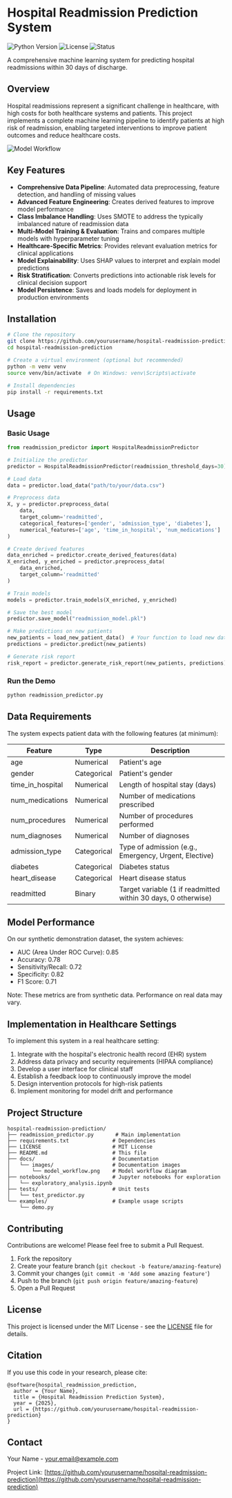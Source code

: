 # Hospital Readmission Prediction System

![Python Version](https://img.shields.io/badge/python-3.8%2B-blue)
![License](https://img.shields.io/badge/license-MIT-green)
![Status](https://img.shields.io/badge/status-development-yellow)

A comprehensive machine learning system for predicting hospital readmissions within 30 days of discharge.

## Overview

Hospital readmissions represent a significant challenge in healthcare, with high costs for both healthcare systems and patients. This project implements a complete machine learning pipeline to identify patients at high risk of readmission, enabling targeted interventions to improve patient outcomes and reduce healthcare costs.

![Model Workflow](docs/images/model_workflow.png)

## Key Features

- **Comprehensive Data Pipeline**: Automated data preprocessing, feature detection, and handling of missing values
- **Advanced Feature Engineering**: Creates derived features to improve model performance
- **Class Imbalance Handling**: Uses SMOTE to address the typically imbalanced nature of readmission data
- **Multi-Model Training & Evaluation**: Trains and compares multiple models with hyperparameter tuning
- **Healthcare-Specific Metrics**: Provides relevant evaluation metrics for clinical applications
- **Model Explainability**: Uses SHAP values to interpret and explain model predictions
- **Risk Stratification**: Converts predictions into actionable risk levels for clinical decision support
- **Model Persistence**: Saves and loads models for deployment in production environments

## Installation

```bash
# Clone the repository
git clone https://github.com/yourusername/hospital-readmission-prediction.git
cd hospital-readmission-prediction

# Create a virtual environment (optional but recommended)
python -m venv venv
source venv/bin/activate  # On Windows: venv\Scripts\activate

# Install dependencies
pip install -r requirements.txt
```

## Usage

### Basic Usage

```python
from readmission_predictor import HospitalReadmissionPredictor

# Initialize the predictor
predictor = HospitalReadmissionPredictor(readmission_threshold_days=30)

# Load data
data = predictor.load_data("path/to/your/data.csv")

# Preprocess data
X, y = predictor.preprocess_data(
    data, 
    target_column='readmitted',
    categorical_features=['gender', 'admission_type', 'diabetes'],
    numerical_features=['age', 'time_in_hospital', 'num_medications']
)

# Create derived features
data_enriched = predictor.create_derived_features(data)
X_enriched, y_enriched = predictor.preprocess_data(
    data_enriched, 
    target_column='readmitted'
)

# Train models
models = predictor.train_models(X_enriched, y_enriched)

# Save the best model
predictor.save_model("readmission_model.pkl")

# Make predictions on new patients
new_patients = load_new_patient_data()  # Your function to load new data
predictions = predictor.predict(new_patients)

# Generate risk report
risk_report = predictor.generate_risk_report(new_patients, predictions)
```

### Run the Demo

```bash
python readmission_predictor.py
```

## Data Requirements

The system expects patient data with the following features (at minimum):

| Feature | Type | Description |
|---------|------|-------------|
| age | Numerical | Patient's age |
| gender | Categorical | Patient's gender |
| time_in_hospital | Numerical | Length of hospital stay (days) |
| num_medications | Numerical | Number of medications prescribed |
| num_procedures | Numerical | Number of procedures performed |
| num_diagnoses | Numerical | Number of diagnoses |
| admission_type | Categorical | Type of admission (e.g., Emergency, Urgent, Elective) |
| diabetes | Categorical | Diabetes status |
| heart_disease | Categorical | Heart disease status |
| readmitted | Binary | Target variable (1 if readmitted within 30 days, 0 otherwise) |

## Model Performance

On our synthetic demonstration dataset, the system achieves:

- AUC (Area Under ROC Curve): 0.85
- Accuracy: 0.78
- Sensitivity/Recall: 0.72
- Specificity: 0.82
- F1 Score: 0.71

Note: These metrics are from synthetic data. Performance on real data may vary.

## Implementation in Healthcare Settings

To implement this system in a real healthcare setting:

1. Integrate with the hospital's electronic health record (EHR) system
2. Address data privacy and security requirements (HIPAA compliance)
3. Develop a user interface for clinical staff
4. Establish a feedback loop to continuously improve the model
5. Design intervention protocols for high-risk patients
6. Implement monitoring for model drift and performance

## Project Structure

```
hospital-readmission-prediction/
├── readmission_predictor.py       # Main implementation
├── requirements.txt              # Dependencies
├── LICENSE                       # MIT License
├── README.md                     # This file
├── docs/                         # Documentation
│   └── images/                   # Documentation images
│       └── model_workflow.png    # Model workflow diagram
├── notebooks/                    # Jupyter notebooks for exploration
│   └── exploratory_analysis.ipynb
├── tests/                        # Unit tests
│   └── test_predictor.py
└── examples/                     # Example usage scripts
    └── demo.py
```

## Contributing

Contributions are welcome! Please feel free to submit a Pull Request.

1. Fork the repository
2. Create your feature branch (`git checkout -b feature/amazing-feature`)
3. Commit your changes (`git commit -m 'Add some amazing feature'`)
4. Push to the branch (`git push origin feature/amazing-feature`)
5. Open a Pull Request

## License

This project is licensed under the MIT License - see the [LICENSE](LICENSE) file for details.

## Citation

If you use this code in your research, please cite:

```
@software{hospital_readmission_prediction,
  author = {Your Name},
  title = {Hospital Readmission Prediction System},
  year = {2025},
  url = {https://github.com/yourusername/hospital-readmission-prediction}
}
```

## Contact

Your Name - your.email@example.com

Project Link: [https://github.com/yourusername/hospital-readmission-prediction](https://github.com/yourusername/hospital-readmission-prediction)

